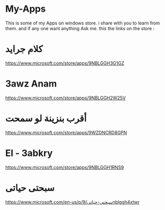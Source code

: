 # My-Apps
This is some of my Apps on windows store.
i share with you to learn from them.
and if any one want anything Ask me.
this the links on the store : 

# كلام جرايد

https://www.microsoft.com/store/apps/9NBLGGH3G1GZ

# 3awz Anam

https://www.microsoft.com/store/apps/9NBLGGH2W25V

# أقرب بنزينة لو سمحت

https://www.microsoft.com/store/apps/9WZDNCRD8GPN

# El - 3abkry

https://www.microsoft.com/store/apps/9NBLGGH1RNS9

# سبحتى حياتى

https://www.microsoft.com/en-us/p/سبحتى-حياتى/9nblggh4xtwr
